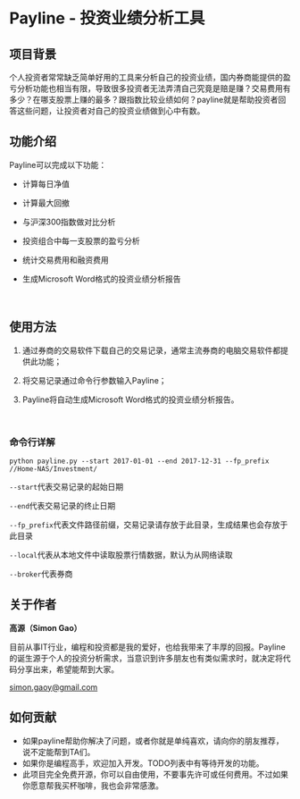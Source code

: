 # Payline - 投资业绩分析工具

## 项目背景

个人投资者常常缺乏简单好用的工具来分析自己的投资业绩，国内券商能提供的盈亏分析功能也相当有限，导致很多投资者无法弄清自己究竟是赔是赚？交易费用有多少？在哪支股票上赚的最多？跟指数比较业绩如何？payline就是帮助投资者回答这些问题，让投资者对自己的投资业绩做到心中有数。



## 功能介绍

Payline可以完成以下功能：

* 计算每日净值

* 计算最大回撤

* 与沪深300指数做对比分析

* 投资组合中每一支股票的盈亏分析

* 统计交易费用和融资费用

* 生成Microsoft Word格式的投资业绩分析报告

  ​

## 使用方法

1. 通过券商的交易软件下载自己的交易记录，通常主流券商的电脑交易软件都提供此功能；

2. 将交易记录通过命令行参数输入Payline；

3. Payline将自动生成Microsoft Word格式的投资业绩分析报告。

   ​

### 命令行详解

`python payline.py --start 2017-01-01 --end 2017-12-31 --fp_prefix //Home-NAS/Investment/ ` 

`--start`代表交易记录的起始日期

`--end`代表交易记录的终止日期

`--fp_prefix`代表文件路径前缀，交易记录请存放于此目录，生成结果也会存放于此目录

`--local`代表从本地文件中读取股票行情数据，默认为从网络读取

`--broker`代表券商

## 关于作者

**高源（Simon Gao）**

目前从事IT行业，编程和投资都是我的爱好，也给我带来了丰厚的回报。Payline的诞生源于个人的投资分析需求，当意识到许多朋友也有类似需求时，就决定将代码分享出来，希望能帮到大家。

simon.gaoy@gmail.com



## 如何贡献

* 如果payline帮助你解决了问题，或者你就是单纯喜欢，请向你的朋友推荐，说不定能帮到TA们。
* 如果你是编程高手，欢迎加入开发。TODO列表中有等待开发的功能。
* 此项目完全免费开源，你可以自由使用，不要事先许可或任何费用。不过如果你愿意帮我买杯咖啡，我也会非常感激。